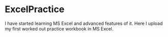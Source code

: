# ExcelPractice
I have started learning MS Excel and advanced features of it. Here I upload my first worked out practice workbook in MS Excel.
